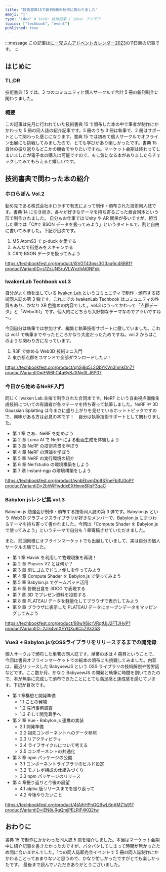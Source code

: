 ```yaml
---
title: "技術書典15で新刊5冊の制作に関わりました"
emoji: "📗"
type: "idea" # tech: 技術記事 / idea: アイデア
topics: ["techbook", "event"]
published: true
---
```


:::message
この記事は[にー兄さんアドベントカレンダー2023](https://qiita.com/advent-calendar/2023/ninisan_solo)の11日目の記事です。
:::

## はじめに

### TL;DR

技術書典 15 では、3 つのコミュニティと個人サークルで合計 5 冊の新刊制作に関わりました。

### 概要

この記事は先月に行われていた技術書典 15 で頒布した本の中で筆者が制作にかかわった 5 冊の同人誌の紹介記事です。5 冊のうち 3 冊は執筆で、2 冊はサポートとして関わった感じになります。書典 15 では初めて個人サークルでオフライン出展にも挑戦してみましたので、とても学びがあり楽しかったです。書典 15 自体の振り返りもどこかの機会でやりたいですね。マーケット会期は終わってしまいましたが電子本の購入は可能ですので、もし気になる本がありましたらチェックしてみてもらえると嬉しいです。
<!-- textlint-disable -->

## 技術書典で関わった本の紹介

### ホロらぼん Vol.2

勤め先である株式会社ホロラボで有志によって制作・頒布された技術同人誌です。書典 14 に引き続き、各々が好きなテーマを持ち寄るごった煮合同本という形で制作されました。
自分もお仕事では Unity や AR 関係が多いですが、担当した章では「C#で BSON データを扱ってみよう」というタイトルで、割と自由に書いてみました。下記が目次です。

1. M5 AtomS3 で p-duck を愛でる
2. みんなで街並みをスキャンする
3. C#で BSON データを扱ってみよう

https://techbookfest.org/product/iSVGT43pss3G3ag6c48BB1?productVariantID=s1ZsUNSruVLWvzhAt0NFpk

### IwakenLab Techbook vol.3

自分がよく顔を出している [Iwaken Lab.](https://iwakenlab.jp)というコミュニティで制作・頒布する技術同人誌の第 3 弾です。これまでの IwakenLab Techbook はコミュニティの性質もあり、かなり XR 色強めの内容でした。vol.3 はうってかわって「点群データ」と「Web×3D」です。個人的にどちらも大好物なテーマなのでアツいですね～。

今回自分は執筆では参加せず、編集と執筆技術サポートに徹していました。これは vol.1 で執筆までやったところかなり大変だったためですね。vol.2 からはこのような関わり方になっています。

1. R3F で始める Web3D 技術ミニ入門
2. 東京都点群をコマンドで全部ダウンロードしたい！

https://techbookfest.org/product/qhSj8q5L2QbYKVn3hmkDn7?productVariantID=iFW6hC4q6yBJXNg0LJ6P07

### 今日から始めるNeRF入門

同じく Iwaken Lab.主催で制作された合同本です。NeRF という自由視点画像生成技術についての有識者が各々テーマを持ち寄って執筆しました。NeRF や 3D Gaussian Splatting は今まさに盛り上がりを見せているホットトピックですので、興味がある方は必見の本です！　自分は執筆技術サポートとして関わりました。

- 第 1 章   さあ、NeRF を始めよう
- 第 2 章   Luma AI で NeRF による動画生成を体験しよう
- 第 3 章   NeRF の技術背景を学ぼう
- 第 4 章   NeRF の理論を学ぼう
- 第 5 章   NeRF の実行環境の紹介
- 第 6 章   Nerfstudio の環境構築をしよう
- 第 7 章   Instant-ngp の環境構築をしよう

https://techbookfest.org/product/wnbEbvmDp8S7neFbifU0pP?productVariantID=2bhWFwddxEXHmm8RqF3qaC

### Babylon.jsレシピ集 vol.3

Babylon.js 勉強会が制作・頒布する技術同人誌の第 3 弾です。Babylon.js という Web3D グラフィクスライブラリが好きなメンバーで、Babylon.js にまつわるテーマを持ち寄って書かれました。今回は「Compute Shader を Babylon.js で使ってみよう」というテーマで自分も 1 章寄稿させていただきました。

また、前回同様にオフラインマーケットでも出展していまして、実は自分の個人サークルの隣でした。

- 第 1 章   Havok を利用して物理現象を再現！
- 第 2 章   Physics V2 とは何か？
- 第 3 章   消しゴムでドミノ倒しを作ってみよう
- 第 4 章   Compute Shader を Babylon.js で使ってみよう
- 第 5 章   Babylon.js でゲームパッド活用
- 第 6 章   皆既日食を 3DCG で表現する
- 第 7 章   3D でプレゼン資料を投影する
- 第 8 章   PLATEAU データを軽量化してブラウザで表示してみよう
- 第 9 章  ブラウザに表示した PLATEAU データにオープンデータをマッピングしてみよう

https://techbookfest.org/product/98wX6jcrVRqtUjJ2FTJHyP?productVariantID=2Jik4ynXEYQXu6CcZAk35S

### Vue3 + Babylon.jsなOSSライブラリをリリースするまでの開発録

個人サークルで頒布した単著の同人誌です。単著の本は 4 冊目ということで、今回は書典オフラインマーケットでの紙本の頒布にも挑戦してみました。内容は、最近リリースした BabyuewJS という OSS ライブラリの技術解説や苦労話などです。ここ数か月、かなり BabyuewJS の開発と執筆に時間を割いてきたので、本が無事に完成して頒布できたことにとても満足感と達成感を感じています。下記が目次です。

- 第 1 章構想と開発準備
  - 1.1 ことの発端
  - 1.2 先行事例調査
  - 1.3 そして開発着手へ
- 第 2 章 Vue・Babylon.js 連携の実装
  - 2.1 開発準備
  - 2.2 祖先コンポーネントへのデータ参照
  - 2.3 リアクティビティ
  - 2.4 ライフサイクルについて考える
  - 2.5 コンポーネントの共通化
- 第 3 章 npm パッケージの公開
  - 3.1 コンポーネントライブラリのビルド設定
  - 3.2 モノレポ構成の仕組みづくり
  - 3.3 npm パッケージのリリース
- 第 4 章振り返りと今後の展望
  - 4.1 alpha 版リリースまでを振り返って
  - 4.2 今後やりたいこと

https://techbookfest.org/product/4tAihHPnGQ9wL6nAMZ1s91?productVariantID=jEN8uRgQmjPELRjF4KQ2tw

## おわりに

書典 15 で制作にかかわった同人誌 5 冊を紹介しました。本当はマーケット会期中に紹介記事を書きたかったのですが、バタバタしてしまって時間が無かったため間に合いませんでした。1つの同人誌即売会イベントで 5 冊の同人誌制作にかかわることってあまりないと思うので、かなり忙しかったですがとても楽しかったです。
最後まで読んでいただきありがとうございました。
